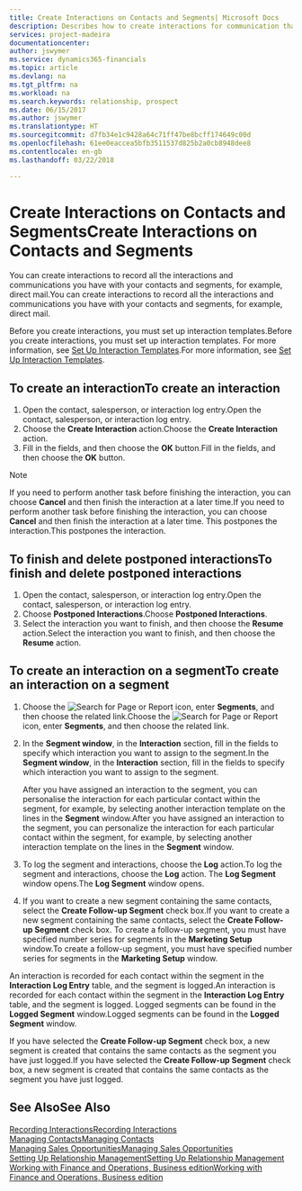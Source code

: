 ```yaml
---
title: Create Interactions on Contacts and Segments| Microsoft Docs
description: Describes how to create interactions for communication that you have with your contacts and segments in Finance and Operations, Business edition, for example, direct mail.
services: project-madeira
documentationcenter: 
author: jswymer
ms.service: dynamics365-financials
ms.topic: article
ms.devlang: na
ms.tgt_pltfrm: na
ms.workload: na
ms.search.keywords: relationship, prospect
ms.date: 06/15/2017
ms.author: jswymer
ms.translationtype: HT
ms.sourcegitcommit: d7fb34e1c9428a64c71ff47be8bcff174649c00d
ms.openlocfilehash: 61ee0eaccea5bfb3511537d825b2a0cb8948dee8
ms.contentlocale: en-gb
ms.lasthandoff: 03/22/2018

---
```

# <a name="create-interactions-on-contacts-and-segments"></a><span data-ttu-id="d13a9-103">Create Interactions on Contacts and Segments</span><span class="sxs-lookup"><span data-stu-id="d13a9-103">Create Interactions on Contacts and Segments</span></span>
<span data-ttu-id="d13a9-104">You can create interactions to record all the interactions and communications you have with your contacts and segments, for example, direct mail.</span><span class="sxs-lookup"><span data-stu-id="d13a9-104">You can create interactions to record all the interactions and communications you have with your contacts and segments, for example, direct mail.</span></span>

<span data-ttu-id="d13a9-105">Before you create interactions, you must set up interaction templates.</span><span class="sxs-lookup"><span data-stu-id="d13a9-105">Before you create interactions, you must set up interaction templates.</span></span> <span data-ttu-id="d13a9-106">For more information, see  [Set Up Interaction Templates](marketing-interactions.md).</span><span class="sxs-lookup"><span data-stu-id="d13a9-106">For more information, see  [Set Up Interaction Templates](marketing-interactions.md).</span></span>

## <a name="to-create-an-interaction"></a><span data-ttu-id="d13a9-107">To create an interaction</span><span class="sxs-lookup"><span data-stu-id="d13a9-107">To create an interaction</span></span>
1. <span data-ttu-id="d13a9-108">Open the contact, salesperson, or interaction log entry.</span><span class="sxs-lookup"><span data-stu-id="d13a9-108">Open the contact, salesperson, or interaction log entry.</span></span>
2. <span data-ttu-id="d13a9-109">Choose the **Create Interaction** action.</span><span class="sxs-lookup"><span data-stu-id="d13a9-109">Choose the **Create Interaction** action.</span></span>
3. <span data-ttu-id="d13a9-110">Fill in the fields, and then choose the **OK** button.</span><span class="sxs-lookup"><span data-stu-id="d13a9-110">Fill in the fields, and then choose the **OK** button.</span></span>

> [!NOTE]  
>   <span data-ttu-id="d13a9-111">If you need to perform another task before finishing the interaction, you can choose **Cancel** and then finish the interaction at a later time.</span><span class="sxs-lookup"><span data-stu-id="d13a9-111">If you need to perform another task before finishing the interaction, you can choose **Cancel** and then finish the interaction at a later time.</span></span> <span data-ttu-id="d13a9-112">This postpones the interaction.</span><span class="sxs-lookup"><span data-stu-id="d13a9-112">This postpones the interaction.</span></span>

## <a name="to-finish-and-delete-postponed-interactions"></a><span data-ttu-id="d13a9-113">To finish and delete postponed interactions</span><span class="sxs-lookup"><span data-stu-id="d13a9-113">To finish and delete postponed interactions</span></span>
1. <span data-ttu-id="d13a9-114">Open the contact, salesperson, or interaction log entry.</span><span class="sxs-lookup"><span data-stu-id="d13a9-114">Open the contact, salesperson, or interaction log entry.</span></span>
2. <span data-ttu-id="d13a9-115">Choose **Postponed Interactions**.</span><span class="sxs-lookup"><span data-stu-id="d13a9-115">Choose **Postponed Interactions**.</span></span>
3. <span data-ttu-id="d13a9-116">Select the interaction you want to finish, and then choose the **Resume** action.</span><span class="sxs-lookup"><span data-stu-id="d13a9-116">Select the interaction you want to finish, and then choose the **Resume** action.</span></span>

## <a name="to-create-an-interaction-on-a-segment"></a><span data-ttu-id="d13a9-117">To create an interaction on a segment</span><span class="sxs-lookup"><span data-stu-id="d13a9-117">To create an interaction on a segment</span></span>
1. <span data-ttu-id="d13a9-118">Choose the ![Search for Page or Report](media/ui-search/search_small.png "Search for Page or Report icon") icon, enter **Segments**, and then choose the related link.</span><span class="sxs-lookup"><span data-stu-id="d13a9-118">Choose the ![Search for Page or Report](media/ui-search/search_small.png "Search for Page or Report icon") icon, enter **Segments**, and then choose the related link.</span></span>
2. <span data-ttu-id="d13a9-119">In the **Segment window**, in the **Interaction** section, fill in the fields to specify which interaction you want to assign to the segment.</span><span class="sxs-lookup"><span data-stu-id="d13a9-119">In the **Segment window**, in the **Interaction** section, fill in the fields to specify which interaction you want to assign to the segment.</span></span>

    <span data-ttu-id="d13a9-120">After you have assigned an interaction to the segment, you can personalise the interaction for each particular contact within the segment, for example, by selecting another interaction template on the lines in the **Segment** window.</span><span class="sxs-lookup"><span data-stu-id="d13a9-120">After you have assigned an interaction to the segment, you can personalize the interaction for each particular contact within the segment, for example, by selecting another interaction template on the lines in the **Segment** window.</span></span>  
3. <span data-ttu-id="d13a9-121">To log the segment and interactions, choose the **Log** action.</span><span class="sxs-lookup"><span data-stu-id="d13a9-121">To log the segment and interactions, choose the **Log** action.</span></span> <span data-ttu-id="d13a9-122">The **Log Segment** window opens.</span><span class="sxs-lookup"><span data-stu-id="d13a9-122">The **Log Segment** window opens.</span></span>
4. <span data-ttu-id="d13a9-123">If you want to create a new segment containing the same contacts, select the **Create Follow-up Segment** check box.</span><span class="sxs-lookup"><span data-stu-id="d13a9-123">If you want to create a new segment containing the same contacts, select the **Create Follow-up Segment** check box.</span></span> <span data-ttu-id="d13a9-124">To create a follow-up segment, you must have specified number series for segments in the **Marketing Setup** window.</span><span class="sxs-lookup"><span data-stu-id="d13a9-124">To create a follow-up segment, you must have specified number series for segments in the **Marketing Setup** window.</span></span>

<span data-ttu-id="d13a9-125">An interaction is recorded for each contact within the segment in the **Interaction Log Entry** table, and the segment is logged.</span><span class="sxs-lookup"><span data-stu-id="d13a9-125">An interaction is recorded for each contact within the segment in the **Interaction Log Entry** table, and the segment is logged.</span></span> <span data-ttu-id="d13a9-126">Logged segments can be found in the **Logged Segment** window.</span><span class="sxs-lookup"><span data-stu-id="d13a9-126">Logged segments can be found in the **Logged Segment** window.</span></span>

<span data-ttu-id="d13a9-127">If you have selected the **Create Follow-up Segment** check box, a new segment is created that contains the same contacts as the segment you have just logged.</span><span class="sxs-lookup"><span data-stu-id="d13a9-127">If you have selected the **Create Follow-up Segment** check box, a new segment is created that contains the same contacts as the segment you have just logged.</span></span>

## <a name="see-also"></a><span data-ttu-id="d13a9-128">See Also</span><span class="sxs-lookup"><span data-stu-id="d13a9-128">See Also</span></span>
[<span data-ttu-id="d13a9-129">Recording Interactions</span><span class="sxs-lookup"><span data-stu-id="d13a9-129">Recording Interactions</span></span>](marketing-interactions.md)  
[<span data-ttu-id="d13a9-130">Managing Contacts</span><span class="sxs-lookup"><span data-stu-id="d13a9-130">Managing Contacts</span></span>](marketing-contacts.md)  
[<span data-ttu-id="d13a9-131">Managing Sales Opportunities</span><span class="sxs-lookup"><span data-stu-id="d13a9-131">Managing Sales Opportunities</span></span>](marketing-manage-sales-opportunities.md)  
[<span data-ttu-id="d13a9-132">Setting Up Relationship Management</span><span class="sxs-lookup"><span data-stu-id="d13a9-132">Setting Up Relationship Management</span></span>](marketing-setup-marketing.md)  
[<span data-ttu-id="d13a9-133">Working with Finance and Operations, Business edition</span><span class="sxs-lookup"><span data-stu-id="d13a9-133">Working with Finance and Operations, Business edition</span></span>](ui-work-product.md)

